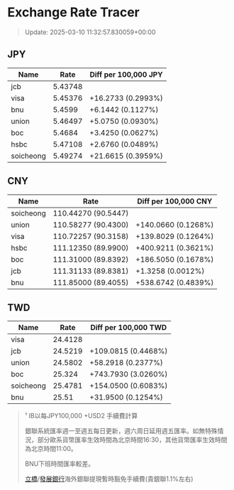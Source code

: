# Exchange Rate Tracer

> Update: 2025-03-10 11:32:57.830059+00:00

## JPY

| Name      |    Rate | Diff per 100,000 JPY   |
|-----------|---------|------------------------|
| jcb       | 5.43748 |                        |
| visa      | 5.45376 | +16.2733 (0.2993%)     |
| bnu       | 5.4599  | +6.1442 (0.1127%)      |
| union     | 5.46497 | +5.0750 (0.0930%)      |
| boc       | 5.4684  | +3.4250 (0.0627%)      |
| hsbc      | 5.47108 | +2.6760 (0.0489%)      |
| soicheong | 5.49274 | +21.6615 (0.3959%)     |

## CNY

| Name      | Rate                | Diff per 100,000 CNY   |
|-----------|---------------------|------------------------|
| soicheong | 110.44270	(90.5447) |                        |
| union     | 110.58277	(90.4300) | +140.0660 (0.1268%)    |
| visa      | 110.72257	(90.3158) | +139.8029 (0.1264%)    |
| hsbc      | 111.12350	(89.9900) | +400.9211 (0.3621%)    |
| boc       | 111.31000	(89.8392) | +186.5050 (0.1678%)    |
| jcb       | 111.31133	(89.8381) | +1.3258 (0.0012%)      |
| bnu       | 111.85000	(89.4055) | +538.6742 (0.4839%)    |

## TWD

| Name      |    Rate | Diff per 100,000 TWD   |
|-----------|---------|------------------------|
| visa      | 24.4128 |                        |
| jcb       | 24.5219 | +109.0815 (0.4468%)    |
| union     | 24.5802 | +58.2918 (0.2377%)     |
| boc       | 25.324  | +743.7930 (3.0260%)    |
| soicheong | 25.4781 | +154.0500 (0.6083%)    |
| bnu       | 25.51   | +31.9500 (0.1254%)     |


> ¹ IB以每JPY100,000 +USD2 手續費計算
>
> 銀聯系統匯率週一至週五每日更新，週六周日延用週五匯率。如無特殊情況，部分歐系貨幣匯率生效時間為北京時間16:30，其他貨幣匯率生效時間為北京時間11:00。
>
> BNU下班時間匯率較差。
>
> [立橋](https://www.wlbank.com.mo/uploads/ueditor/file/20181211/1544536513900230.pdf)/[發展銀行](https://www.mdb.com.mo/Service_Charges_20230728.pdf)海外銀聯提現暫時豁免手續費(貴銀聯1.1%左右)

